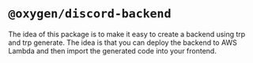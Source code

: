 # `@oxygen/discord-backend`

The idea of this package is to make it easy to create a backend using trp and trp generate. The idea is that you can deploy the backend to AWS Lambda and then import the generated code into your frontend.
